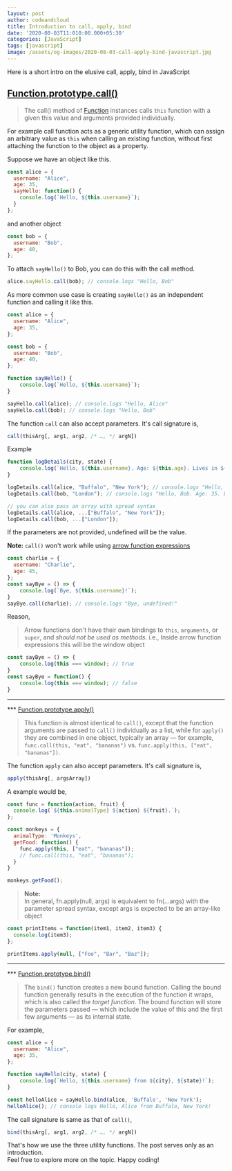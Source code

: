 ```yaml
---
layout: post
author: codeandcloud
title: Introduction to call, apply, bind
date: '2020-08-03T11:010:00.000+05:30'
categories: [JavaScript]
tags: [javascript]
image: /assets/og-images/2020-08-03-call-apply-bind-javascript.jpg
---
```


Here is a short intro on the elusive call, apply, bind in JavaScript

## [Function.prototype.call()](https://developer.mozilla.org/en-US/docs/Web/JavaScript/Reference/Global_Objects/Function/call)

>The call() method of [Function](https://developer.mozilla.org/en-US/docs/Web/JavaScript/Reference/Global_Objects/Function) instances calls `this` function with a given this value and arguments provided individually.

For example call function acts as a generic utility function, which can assign an arbitrary value as `this` when calling an existing function, without first attaching the function to the object as a property.

Suppose we have an object like this.

```js
const alice = {
  username: "Alice",
  age: 35,
  sayHello: function() {
    console.log(`Hello, ${this.username}`);
  }
};
```
and another object

```js
const bob = {
  username: "Bob",
  age: 40,
};
```
To attach `sayHello()` to Bob, you can do this with the call method.
```js
alice.sayHello.call(bob); // console.logs "Hello, Bob"
```

As more common use case is creating `sayHello()` as an independent function and calling it like this.
```js
const alice = {
  username: "Alice",
  age: 35,
};

const bob = {
  username: "Bob",
  age: 40,
};

function sayHello() {
    console.log(`Hello, ${this.username}`);
}

sayHello.call(alice); // console.logs "Hello, Alice"
sayHello.call(bob); // console.logs "Hello, Bob"

```
The function `call` can also accept parameters. It's call signature is,
```js
call(thisArg[, arg1, arg2, /* …, */ argN])
```
Example
```js
function logDetails(city, state) {
    console.log(`Hello, ${this.username}. Age: ${this.age}. Lives in ${city}, ${state}`);
}

logDetails.call(alice, "Buffalo", "New York"); // console.logs "Hello, Alice. Age: 35. Lives in Buffalo, New York"
logDetails.call(bob, "London"); // console.logs "Hello, Bob. Age: 35. Lives in London, undefined"

// you can also pass an array with spread syntax
logDetails.call(alice, ...["Buffalo", "New York"]);
logDetails.call(bob, ...["London"]);
```
If the parameters are not provided, undefined will be the value.

**Note:** `call()` won't work while using [arrow function expressions](https://developer.mozilla.org/en-US/docs/Web/JavaScript/Reference/Functions/Arrow_functions)
```js
const charlie = {
  username: "Charlie",
  age: 45,
};
const sayBye = () => {
    console.log(`Bye, ${this.username}!`);
}
sayBye.call(charlie); // console.logs "Bye, undefined!"
```
Reason,

> Arrow functions don't have their own bindings to `this`, `arguments`, or `super`, and _should not be used as methods_.
i.e., Inside arrow function expressions this will be the window object
```js
const sayBye = () => {
    console.log(this === window); // true
}
const sayBye = function() {
    console.log(this === window); // false
}
```
<hr>

*** [Function.prototype.apply()](https://developer.mozilla.org/en-US/docs/Web/JavaScript/Reference/Global_Objects/Function/apply)

> This function is almost identical to `call()`, except that the function arguments are passed to `call()` individually as a list, while for `apply()` they are combined in one object, typically an array — for example, `func.call(this, "eat", "bananas")` vs. `func.apply(this, ["eat", "bananas"])`.

The function `apply` can also accept parameters. It's call signature is,
```js
apply(thisArg[, argsArray])
```


A example would be,
```js
const func = function(action, fruit) {
  console.log(`${this.animalType} ${action} ${fruit}.`);
};

const monkeys = {
  animalType: 'Monkeys',
  getFood: function() {
    func.apply(this, ["eat", "bananas"]);
    // func.call(this, "eat", "bananas");
  }
}

monkeys.getFood();
```

> **Note:**  
> In general, fn.apply(null, args) is equivalent to fn(...args) with the parameter spread syntax, except args is expected to be an array-like object

```js
const printItems = function(item1, item2, item3) {
  console.log(item3);
};

printItems.apply(null, ["Foo", "Bar", "Baz"]);
```
<hr>

*** [Function.prototype.bind()](https://developer.mozilla.org/en-US/docs/Web/JavaScript/Reference/Global_Objects/Function/apply)

>The `bind()` function creates a new bound function. Calling the bound function generally results in the execution of the function it wraps, which is also called the _target function_. The bound function will store the parameters passed — which include the value of this and the first few arguments — as its internal state.

For example,

```js
const alice = {
  username: "Alice",
  age: 35,
};

function sayHello(city, state) {
    console.log(`Hello, ${this.username} from ${city}, ${state}!`);
}

const helloAlice = sayHello.bind(alice, 'Buffalo', 'New York');
helloAlice(); // console logs Hello, Alice from Buffalo, New York!
```
The call signature is same as that of `call()`,
```js
bind(thisArg[, arg1, arg2, /* …, */ argN])
```

That's how we use the three utility functions. The post serves only as an introduction.  
Feel free to explore more on the topic. Happy coding!

